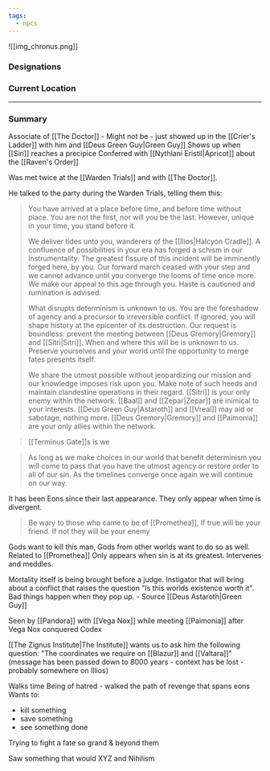 ```yaml
---
tags:
  - npcs
---
```

![[img_chronus.png]]

### Designations


### Current Location


___
### Summary
Associate of [[The Doctor]] - Might not be - just showed up in the [[Crier's Ladder]] with him and [[Deus Green Guy|Green Guy]]
Shows up when [[Sin]] reaches a precipice 
Conferred with [[Nythlani Eristil|Apricot]] about the [[Raven's Order]]

Was met twice at the [[Warden Trials]] and with [[The Doctor]].

He talked to the party during the Warden Trials, telling them this:

> You have arrived at a place before time, and before time without place. You are not the first, nor will you be the last. However, unique in your time, you stand before it. 
>
> We deliver tides unto you, wanderers of the [[Ilios|Halcyon Cradle]]. A confluence of possibilities in your era has forged a schism in our instrumentality. The greatest fissure of this incident will be imminently forged here, by you. Our forward march ceased with your step and we cannot advance until you converge the looms of time once more. We make our appeal to this age through you. Haste is cautioned and rumination is advised.
>
> What disrupts determinism is unknown to us. You are the foreshadow of agency and a precursor to irreversible conflict. If ignored, you will shape history at the epicenter of its destruction. Our request is boundless: prevent the meeting between [[Deus Gremory|Gremory]] and [[Sitri|Sitri]]. When and where this will be is unknown to us. Preserve yourselves and your world until the opportunity to merge fates presents itself. 
> 
> We share the utmost possible without jeopardizing our mission and our knowledge imposes risk upon you. Make note of such heeds and maintain clandestine operations in their regard. [[Sitri]] is your only enemy within the network. [[Baal]] and [[Zepar|Zepar]] are inimical to your interests. [[Deus Green Guy|Astaroth]] and [[Vreal]] may aid or sabotage, nothing more. [[Deus Gremory|Gremory]] and [[Paimonia]] are your only allies within the network.

> [[Terminus Gate]]s is we

> As long as we make choices in our world that benefit determinism you will come to pass that you have the utmost agency or restore order to all of our sin. As the timelines converge once again we will continue on our way.

It has been Eons since their last appearance. They only appear when time is divergent. 

> Be wary to those who came to be of [[Promethea]], If true will be your friend. If not they will be your enemy

Gods want to kill this man, Gods from other worlds want to do so as well.
Related to [[Promethea]]
Only appears when sin is at its greatest. Intervenes and meddles.


Mortality itself is being brought before a judge.
Instigator that will bring about a conflict that raises the question "Is this worlds existence worth it".
Bad things happen when they pop up. - Source [[Deus Astaroth|Green Guy]]

Seen by [[Pandora]] with [[Vega Nox]] while meeting [[Paimonia]] after Vega Nox conquered Codex

[[The Zignus Institute|The Institute]] wants us to ask him the following question: "The coordinates we require on [[Blazur]] and [[Valtara]]" (message has been passed down to 8000 years - context has be lost - probably somewhere on Illios)

Walks time 
Being of hatred - walked the path of revenge that spans eons
Wants to: 
- kill something
- save something
- see something done

Trying to fight a fate so grand & beyond them

Saw something that would XYZ and Nihilism